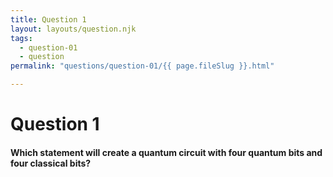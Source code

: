 ```yaml
---
title: Question 1
layout: layouts/question.njk
tags:
  - question-01
  - question
permalink: "questions/question-01/{{ page.fileSlug }}.html"

---
```

# Question 1

#### Which statement will create a quantum circuit with four quantum bits and four classical bits?

